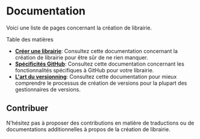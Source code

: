 # Documentation

Voici une liste de pages concernant la création de librairie.

Table des matières

- **[Créer une librairie](CreateALibrary.md)**:
  Consultez cette documentation concernant la création de librairie pour être sûr de ne rien manquer.
- **[Spécificités GitHub](Github.md)**:
  Consultez cette documentation concernant les fonctionnalités spécifiques à GitHub pour votre librairie.
- **[L'art du versionning](CuttingARelease.md)**:
  Consultez cette documentation pour mieux comprendre le processus de création de versions pour la plupart des gestionnaires de versions.

## Contribuer

N'hésitez pas à proposer des contributions en matière de traductions ou de documentations additionnelles à propos de la création de librairie.